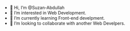 - 👋 Hi, I’m @Suzan-Abdullah
- 👀 I’m interested in Web Development.
- 🌱 I’m currently learning Front-end develpment.
- 💞️ I’m looking to collaborate with another Web Develpers.

<!---
Suzan-Abdullah/Suzan-Abdullah is a ✨ special ✨ repository because its `README.md` (this file) appears on your GitHub profile.
You can click the Preview link to take a look at your changes.

Hi There I'm Currently Ali Abdullah . Suzan's borthers :) sat,3 september 2022 Peace..
--->
